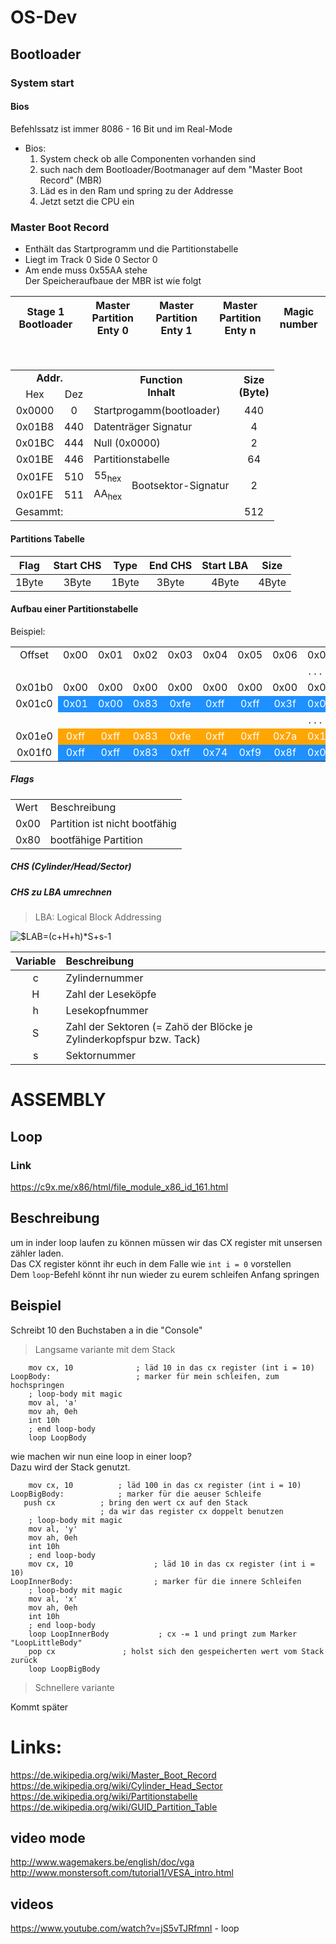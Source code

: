 # OS-Dev

## Bootloader
### System start

#### Bios
Befehlssatz ist immer 8086 - 16 Bit und im Real-Mode

- Bios:
  1. System check ob alle Componenten vorhanden sind
  2. such nach dem Bootloader/Bootmanager auf dem "Master Boot Record" (MBR)
  3. Läd es in den Ram und spring zu der Addresse
  4. Jetzt setzt die CPU ein
 
### Master Boot Record
 - Enthält das Startprogramm und die Partitionstabelle
 - Liegt im Track 0 Side 0 Sector 0
 - Am ende muss 0x55AA stehe<br/>
Der Speicheraufbaue der MBR ist wie folgt 

| Stage 1 Bootloader | Master Partition Enty 0 | Master Partition Enty 1 | Master Partition Enty n | Magic number |
| ------------------ | ----------------------- | ----------------------- | ----------------------- | ------------ |
<br/>
<table border="0">
 <tr>
    <td align="center" colspan="2"><b>Addr.</b>
    <td align="center" rowspan="2" colspan="2"><b>Function<br/>Inhalt</b></td>
    <td align="center" rowspan="2"><b>Size<br/>(Byte)</b></td>
 </tr>
 <tr>
    <td align="center">Hex</td>
    <td align="center">Dez</td>
 </tr>
 <tr>
    <td align="center">0x0000</td>
    <td align="center">0</td>
    <td colspan="2">Startprogamm(bootloader)</td>
    <td align="center">440</td>
 </tr>
 <tr>
    <td align="center">0x01B8</td>
    <td align="center">440</td>
    <td colspan="2">Datenträger Signatur</td>
    <td align="center">4</td>
 </tr>
 <tr>
    <td align="center">0x01BC</td>
    <td align="center">444</td>
    <td colspan="2">Null (0x0000)</td>
    <td align="center">2</td>
 </tr> 
 <tr>
    <td align="center">0x01BE</td>
    <td align="center">446</td>
    <td colspan="2">Partitionstabelle</td>
    <td align="center">64</td>
 </tr>
 <tr>
    <td align="center">0x01FE</td>
    <td align="center">510</td>
    <td align="center">55<sub>hex</sub></td>
    <td rowspan="2">Bootsektor-Signatur</td>
    <td rowspan="2" align="center">2</td>
 </tr>
 <tr >
    <td align="center">0x01FE</td>
    <td align="center">511</td>
    <td align="center">AA<sub>hex</sub></td>
 </tr>
   <tr>
  <td colspan="4">Gesammt:</td>
  <td align="center">512</td>
   </tr>
</table>

#### Partitions Tabelle 
| Flag  | Start CHS | Type  | End CHS | Start LBA | Size  |
| :---: | :-------: | :---: | :-----: | :-------: | :---: |
| 1Byte |   3Byte   | 1Byte |  3Byte  |   4Byte   | 4Byte |

#### Aufbau einer Partitionstabelle

Beispiel:
<table>
   <tr align="center">
      <td>Offset</td>
      <td>0x00</td> 
      <td>0x01</td> 
      <td>0x02</td> 
      <td>0x03</td> 
      <td>0x04</td> 
      <td>0x05</td> 
      <td>0x06</td> 
      <td>0x07</td> 
      <td>0x08</td> 
      <td>0x09</td> 
      <td>0x0A</td> 
      <td>0x0B</td> 
      <td>0x0C</td> 
      <td>0x0D</td> 
      <td>0x0E</td> 
      <td>0x0F</td>
   </tr>
   <tr>
      <td  align="center" colspan="17">.  .  .</td>
   </tr>
   <tr align="center">
      <td>0x01b0</td>
      <td>0x00</td> 
      <td>0x00</td> 
      <td>0x00</td> 
      <td>0x00</td> 
      <td>0x00</td> 
      <td>0x00</td> 
      <td>0x00</td> 
      <td>0x00</td> 
      <td>0x78</td> 
      <td>0x56</td> 
      <td>0x34</td> 
      <td>0x12</td> 
      <td>0x00</td> 
      <td>0x00</td> 
      <td style="background-color: #1E90FF; color: white">0x00</td> 
      <td style="background-color: #1E90FF; color: white">0x01</td>
   </tr>
   <tr align="center">
      <td>0x01c0</td>
      <td style="background-color: #1E90FF; color: white">0x01</td> 
      <td style="background-color: #1E90FF; color: white">0x00</td> 
      <td style="background-color: #1E90FF; color: white">0x83</td> 
      <td style="background-color: #1E90FF; color: white">0xfe</td> 
      <td style="background-color: #1E90FF; color: white">0xff</td> 
      <td style="background-color: #1E90FF; color: white">0xff</td> 
      <td style="background-color: #1E90FF; color: white">0x3f</td> 
      <td style="background-color: #1E90FF; color: white">0x00</td> 
      <td style="background-color: #1E90FF; color: white">0x00</td> 
      <td style="background-color: #1E90FF; color: white">0x00</td> 
      <td style="background-color: #1E90FF; color: white">0x41</td> 
      <td style="background-color: #1E90FF; color: white">0x29</td> 
      <td style="background-color: #1E90FF; color: white">0x54</td> 
      <td style="background-color: #1E90FF; color: white">0x02</td> 
      <td>0x00</td> 
      <td>0xfe</td>
   </tr>
   <tr align="center">
      <td align="center" colspan="17">.  .  .</td>
   </tr>
   <tr align="center">
      <td>0x01e0</td>
      <td style="background-color: orange; color: white">0xff</td> 
      <td style="background-color: orange; color: white">0xff</td> 
      <td style="background-color: orange; color: white">0x83</td> 
      <td style="background-color: orange; color: white">0xfe</td> 
      <td style="background-color: orange; color: white">0xff</td> 
      <td style="background-color: orange; color: white">0xff</td> 
      <td style="background-color: orange; color: white">0x7a</td> 
      <td style="background-color: orange; color: white">0x11</td> 
      <td style="background-color: orange; color: white">0x72</td> 
      <td style="background-color: orange; color: white">0x02</td> 
      <td style="background-color: orange; color: white">0xfa</td> 
      <td style="background-color: orange; color: white">0xe7</td> 
      <td style="background-color: orange; color: white">0x1d</td> 
      <td style="background-color: orange; color: white">0x00</td> 
      <td style="background-color: #1E90FF; color: white">0x80</td> 
      <td style="background-color: #1E90FF; color: white">0xfe</td>
   </tr>
   <tr align="center">
      <td>0x01f0</td>
      <td style="background-color: #1E90FF; color: white">0xff</td> 
      <td style="background-color: #1E90FF; color: white">0xff</td> 
      <td style="background-color: #1E90FF; color: white">0x83</td> 
      <td style="background-color: #1E90FF; color: white">0xff</td> 
      <td style="background-color: #1E90FF; color: white">0x74</td> 
      <td style="background-color: #1E90FF; color: white">0xf9</td> 
      <td style="background-color: #1E90FF; color: white">0x8f</td> 
      <td style="background-color: #1E90FF; color: white">0x02</td> 
      <td style="background-color: #1E90FF; color: white">0x0c</td> 
      <td style="background-color: #1E90FF; color: white">0x83</td> 
      <td style="background-color: #1E90FF; color: white">0x6c</td> 
      <td style="background-color: #1E90FF; color: white">0x04</td> 
      <td style="background-color: #1E90FF; color: white">0x54</td> 
      <td style="background-color: #1E90FF; color: white">0x02</td> 
      <td style="background-color: red; color: white">0x55</td>
      <td style="background-color: red; color: white">0xAA</td>
   </tr>
</table>

##### Flags

<table>
   <tr>
      <td>Wert</td>
      <td>Beschreibung</td>
   </tr>
   <tr>
      <td>0x00</td>
      <td>Partition ist nicht bootfähig</td>
   </tr>
   <tr>
      <td>0x80</td>
      <td>bootfähige Partition</td>
   </tr>
</table>

##### CHS (Cylinder/Head/Sector)

##### CHS zu LBA umrechnen
> LBA: Logical Block Addressing<br/>

<img src="https://latex.codecogs.com/gif.latex?$LAB=(C&plus;H&plus;h)*S&plus;s-1" title="$LAB=(c+H+h)*S+s-1"/><br/>

| Variable | Beschreibung                                                         |
| :------: | :------------------------------------------------------------------- |
|    c     | Zylindernummer                                                       |
|    H     | Zahl der Leseköpfe                                                   |
|    h     | Lesekopfnummer                                                       |
|    S     | Zahl der Sektoren (= Zahö der Blöcke je Zylinderkopfspur  bzw. Tack) |
|    s     | Sektornummer                                                         |


# ASSEMBLY
## Loop
### Link
https://c9x.me/x86/html/file_module_x86_id_161.html
## Beschreibung
um in inder loop laufen zu können müssen wir das CX register mit unsersen zähler laden.<br/>
Das CX register könnt ihr euch in dem Falle wie ``int i = 0`` vorstellen<br/>
Dem ``loop``-Befehl könnt ihr nun wieder zu eurem schleifen Anfang springen

## Beispiel
Schreibt 10 den Buchstaben a in die "Console" 
> Langsame variante mit dem Stack
```assembly
    mov cx, 10       		; läd 10 in das cx register (int i = 10)
LoopBody:               	; marker für mein schleifen, zum hochspringen
    ; loop-body mit magic
    mov al, 'a'
    mov ah, 0eh
    int 10h
    ; end loop-body
    loop LoopBody
```
wie machen wir nun eine loop in einer loop?<br/>
Dazu wird der Stack genutzt. 
```assembly
    mov cx, 10			; läd 100 in das cx register (int i = 10)
LoopBigBody:			; marker für die aeuser Schleife 
   push cx			; bring den wert cx auf den Stack
			        ; da wir das register cx doppelt benutzen
    ; loop-body mit magic
    mov al, 'y'
    mov ah, 0eh
    int 10h
    ; end loop-body
    mov cx, 10       	        ; läd 10 in das cx register (int i = 10)
LoopInnerBody:                  ; marker für die innere Schleifen
    ; loop-body mit magic
    mov al, 'x'
    mov ah, 0eh
    int 10h
    ; end loop-body
    loop LoopInnerBody 	         ; cx -= 1 und pringt zum Marker "LoopLittleBody"
    pop cx 		         ; holst sich den gespeicherten wert vom Stack zurück 
    loop LoopBigBody
```
> Schnellere variante

Kommt später

# Links: 
https://de.wikipedia.org/wiki/Master_Boot_Record<br/>
https://de.wikipedia.org/wiki/Cylinder_Head_Sector<br/>
https://de.wikipedia.org/wiki/Partitionstabelle<br/>
https://de.wikipedia.org/wiki/GUID_Partition_Table<br/>
## video mode
http://www.wagemakers.be/english/doc/vga</br>
http://www.monstersoft.com/tutorial1/VESA_intro.html<br>
## videos
https://www.youtube.com/watch?v=jS5vTJRfmnI - loop<br>

